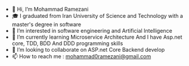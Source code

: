- 👋 Hi, I’m Mohammad Ramezani
- 🎓 I graduated from Iran University of Science and Technology with a master's degree in software
- 👀 I’m interested in software engineering and Artificial Intelligence 
- 🌱 I’m currently learning Microservice Architecture And I have Asp.net core, TDD, BDD And DDD programming skills
- 💞️ I’m looking to collaborate on ASP.net Core Backend develop 
- 📫 How to reach me : mohammad0ramezani@gmail.com

<!---
mohrmz/mohrmz is a ✨ special ✨ repository because its `README.md` (this file) appears on your GitHub profile.
You can click the Preview link to take a look at your changes.
--->
